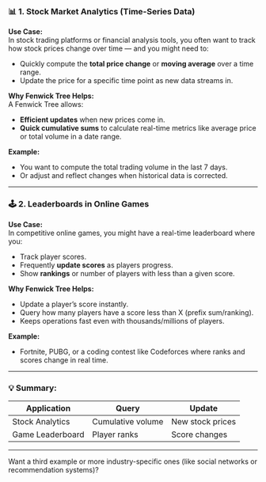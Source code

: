 ### 📊 **1. Stock Market Analytics (Time-Series Data)**
**Use Case:**  
In stock trading platforms or financial analysis tools, you often want to track how stock prices change over time — and you might need to:

- Quickly compute the **total price change** or **moving average** over a time range.
- Update the price for a specific time point as new data streams in.

**Why Fenwick Tree Helps:**  
A Fenwick Tree allows:
- **Efficient updates** when new prices come in.
- **Quick cumulative sums** to calculate real-time metrics like average price or total volume in a date range.

**Example:**  
- You want to compute the total trading volume in the last 7 days.
- Or adjust and reflect changes when historical data is corrected.

---

### 🕹️ **2. Leaderboards in Online Games**
**Use Case:**  
In competitive online games, you might have a real-time leaderboard where you:
- Track player scores.
- Frequently **update scores** as players progress.
- Show **rankings** or number of players with less than a given score.

**Why Fenwick Tree Helps:**  
- Update a player’s score instantly.
- Query how many players have a score less than X (prefix sum/ranking).
- Keeps operations fast even with thousands/millions of players.

**Example:**  
- Fortnite, PUBG, or a coding contest like Codeforces where ranks and scores change in real time.

---

### 💡 Summary:
| Application | Query | Update |
|-------------|--------|--------|
| Stock Analytics | Cumulative volume | New stock prices |
| Game Leaderboard | Player ranks | Score changes |

---

Want a third example or more industry-specific ones (like social networks or recommendation systems)?
